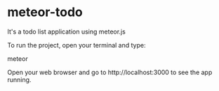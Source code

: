 # meteor-todo

It's a todo list application using meteor.js

To run the project, open your terminal and type:

  meteor
  
Open your web browser and go to http://localhost:3000 to see the app running.
